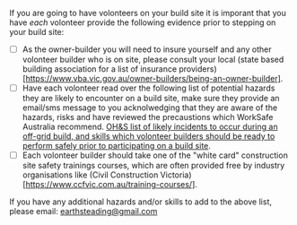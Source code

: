 If you are going to have volonteers on your build site it is imporant that you have *each* volonteer provide the following evidence prior to stepping on your build site:

 - [ ] As the owner-builder you will need to insure yourself and any other volonteer builder who is on site, please consult your local (state based building association for a list of insurance providers)[https://www.vba.vic.gov.au/owner-builders/being-an-owner-builder].
 - [ ] Have each volonteer read over the following list of potential hazards they are likely to encounter on a build site, make sure they provide an email/sms message to you acknolwedging that they are aware of the hazards, risks and have reviewed the precaustions which WorkSafe Australia recommend. [OH&S list of likely incidents to occur during an off-grid build, and skills which volonteer builders should be ready to perform safely prior to participating on a build site](https://docs.google.com/spreadsheets/d/e/2PACX-1vQllBrW6W1KF1Q-_xXCRZcEh1_HvkWFIrlSTyDvHaMA_oiyhaTXds_qrxP4HIQb0OBcUuAL43-epCZ6/pubhtml). 
 - [ ] Each volonteer builder should take one of the "white card" construction site safety trainings courses, which are often provided free by industry organisations like (Civil Construction Victoria)[https://www.ccfvic.com.au/training-courses/].

If you have any additional hazards and/or skills to add to the above list, please email: earthsteading@gmail.com
